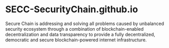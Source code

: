 # SECC-SecurityChain.github.io
Secure Chain is addressing and solving all problems caused by unbalanced security ecosystem through a combination of blockchain-enabled decentralization and data transparency to provide a fully decentralized, democratic and secure blockchain-powered internet infrastructure.
